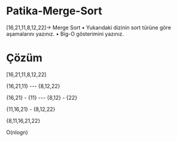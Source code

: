 # Patika-Merge-Sort
[16,21,11,8,12,22]-> Merge Sort • Yukarıdaki dizinin sort türüne göre aşamalarını yazınız. • Big-O gösterimini yazınız.
# Çözüm
[16,21,11,8,12,22]

{16,21,11} --- {8,12,22}

{16,21} - {11} --- {8,12} - {22}

{11,16,21} - {8,12,22}

{8,11,16,21,22}

O(nlogn)
